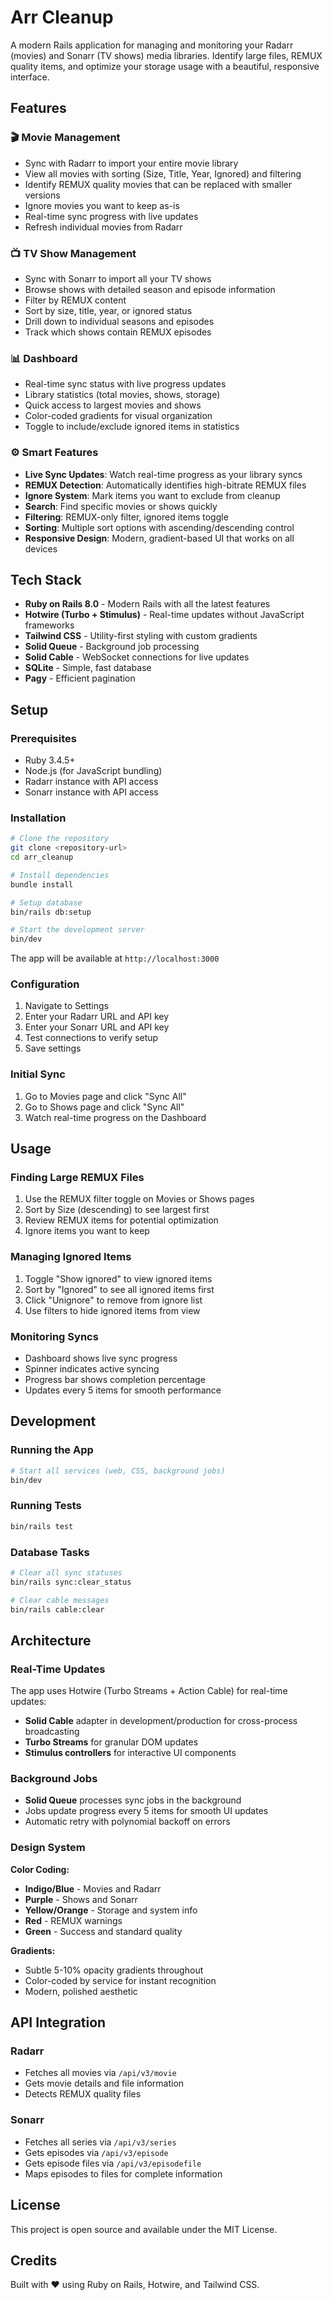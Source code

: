 # Arr Cleanup

A modern Rails application for managing and monitoring your Radarr (movies) and Sonarr (TV shows) media libraries. Identify large files, REMUX quality items, and optimize your storage usage with a beautiful, responsive interface.

## Features

### 🎬 Movie Management

- Sync with Radarr to import your entire movie library
- View all movies with sorting (Size, Title, Year, Ignored) and filtering
- Identify REMUX quality movies that can be replaced with smaller versions
- Ignore movies you want to keep as-is
- Real-time sync progress with live updates
- Refresh individual movies from Radarr

### 📺 TV Show Management

- Sync with Sonarr to import all your TV shows
- Browse shows with detailed season and episode information
- Filter by REMUX content
- Sort by size, title, year, or ignored status
- Drill down to individual seasons and episodes
- Track which shows contain REMUX episodes

### 📊 Dashboard

- Real-time sync status with live progress updates
- Library statistics (total movies, shows, storage)
- Quick access to largest movies and shows
- Color-coded gradients for visual organization
- Toggle to include/exclude ignored items in statistics

### ⚙️ Smart Features

- **Live Sync Updates**: Watch real-time progress as your library syncs
- **REMUX Detection**: Automatically identifies high-bitrate REMUX files
- **Ignore System**: Mark items you want to exclude from cleanup
- **Search**: Find specific movies or shows quickly
- **Filtering**: REMUX-only filter, ignored items toggle
- **Sorting**: Multiple sort options with ascending/descending control
- **Responsive Design**: Modern, gradient-based UI that works on all devices

## Tech Stack

- **Ruby on Rails 8.0** - Modern Rails with all the latest features
- **Hotwire (Turbo + Stimulus)** - Real-time updates without JavaScript frameworks
- **Tailwind CSS** - Utility-first styling with custom gradients
- **Solid Queue** - Background job processing
- **Solid Cable** - WebSocket connections for live updates
- **SQLite** - Simple, fast database
- **Pagy** - Efficient pagination

## Setup

### Prerequisites

- Ruby 3.4.5+
- Node.js (for JavaScript bundling)
- Radarr instance with API access
- Sonarr instance with API access

### Installation

```bash
# Clone the repository
git clone <repository-url>
cd arr_cleanup

# Install dependencies
bundle install

# Setup database
bin/rails db:setup

# Start the development server
bin/dev
```

The app will be available at `http://localhost:3000`

### Configuration

1. Navigate to Settings
2. Enter your Radarr URL and API key
3. Enter your Sonarr URL and API key
4. Test connections to verify setup
5. Save settings

### Initial Sync

1. Go to Movies page and click "Sync All"
2. Go to Shows page and click "Sync All"
3. Watch real-time progress on the Dashboard

## Usage

### Finding Large REMUX Files

1. Use the REMUX filter toggle on Movies or Shows pages
2. Sort by Size (descending) to see largest first
3. Review REMUX items for potential optimization
4. Ignore items you want to keep

### Managing Ignored Items

1. Toggle "Show ignored" to view ignored items
2. Sort by "Ignored" to see all ignored items first
3. Click "Unignore" to remove from ignore list
4. Use filters to hide ignored items from view

### Monitoring Syncs

- Dashboard shows live sync progress
- Spinner indicates active syncing
- Progress bar shows completion percentage
- Updates every 5 items for smooth performance

## Development

### Running the App

```bash
# Start all services (web, CSS, background jobs)
bin/dev
```

### Running Tests

```bash
bin/rails test
```

### Database Tasks

```bash
# Clear all sync statuses
bin/rails sync:clear_status

# Clear cable messages
bin/rails cable:clear
```

## Architecture

### Real-Time Updates

The app uses Hotwire (Turbo Streams + Action Cable) for real-time updates:

- **Solid Cable** adapter in development/production for cross-process broadcasting
- **Turbo Streams** for granular DOM updates
- **Stimulus controllers** for interactive UI components

### Background Jobs

- **Solid Queue** processes sync jobs in the background
- Jobs update progress every 5 items for smooth UI updates
- Automatic retry with polynomial backoff on errors

### Design System

**Color Coding:**

- **Indigo/Blue** - Movies and Radarr
- **Purple** - Shows and Sonarr
- **Yellow/Orange** - Storage and system info
- **Red** - REMUX warnings
- **Green** - Success and standard quality

**Gradients:**

- Subtle 5-10% opacity gradients throughout
- Color-coded by service for instant recognition
- Modern, polished aesthetic

## API Integration

### Radarr

- Fetches all movies via `/api/v3/movie`
- Gets movie details and file information
- Detects REMUX quality files

### Sonarr

- Fetches all series via `/api/v3/series`
- Gets episodes via `/api/v3/episode`
- Gets episode files via `/api/v3/episodefile`
- Maps episodes to files for complete information

## License

This project is open source and available under the MIT License.

## Credits

Built with ❤️ using Ruby on Rails, Hotwire, and Tailwind CSS.

